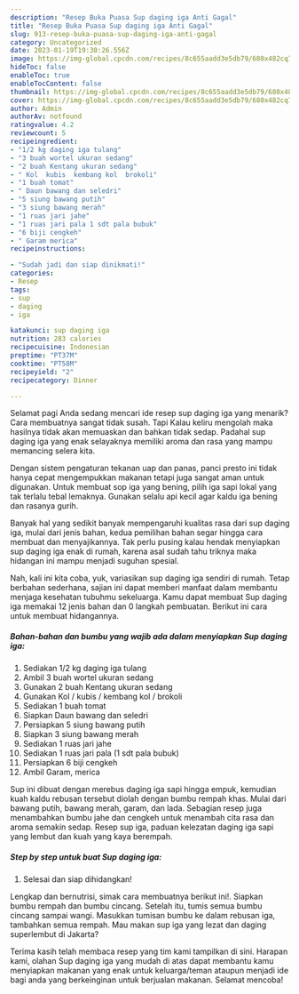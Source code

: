 ```yaml
---
description: "Resep Buka Puasa Sup daging iga Anti Gagal"
title: "Resep Buka Puasa Sup daging iga Anti Gagal"
slug: 913-resep-buka-puasa-sup-daging-iga-anti-gagal
category: Uncategorized
date: 2023-01-19T19:30:26.556Z
image: https://img-global.cpcdn.com/recipes/8c655aadd3e5db79/680x482cq70/sup-daging-iga-foto-resep-utama.jpg
hideToc: false
enableToc: true
enableTocContent: false
thumbnail: https://img-global.cpcdn.com/recipes/8c655aadd3e5db79/680x482cq70/sup-daging-iga-foto-resep-utama.jpg
cover: https://img-global.cpcdn.com/recipes/8c655aadd3e5db79/680x482cq70/sup-daging-iga-foto-resep-utama.jpg
author: Admin
authorAv: notfound
ratingvalue: 4.2
reviewcount: 5
recipeingredient:
- "1/2 kg daging iga tulang"
- "3 buah wortel ukuran sedang"
- "2 buah Kentang ukuran sedang"
- " Kol  kubis  kembang kol  brokoli"
- "1 buah tomat"
- " Daun bawang dan seledri"
- "5 siung bawang putih"
- "3 siung bawang merah"
- "1 ruas jari jahe"
- "1 ruas jari pala 1 sdt pala bubuk"
- "6 biji cengkeh"
- " Garam merica"
recipeinstructions:

- "Sudah jadi dan siap dinikmati!"
categories:
- Resep
tags:
- sup
- daging
- iga

katakunci: sup daging iga 
nutrition: 283 calories
recipecuisine: Indonesian
preptime: "PT37M"
cooktime: "PT58M"
recipeyield: "2"
recipecategory: Dinner

---
```



Selamat pagi Anda sedang mencari ide resep sup daging iga yang menarik? Cara membuatnya sangat tidak susah. Tapi Kalau keliru mengolah maka hasilnya tidak akan memuaskan dan bahkan tidak sedap. Padahal sup daging iga yang enak selayaknya memiliki aroma dan rasa yang mampu memancing selera kita.


Dengan sistem pengaturan tekanan uap dan panas, panci presto ini tidak hanya cepat mengempukkan makanan tetapi juga sangat aman untuk digunakan. Untuk membuat sop iga yang bening, pilih iga sapi lokal yang tak terlalu tebal lemaknya. Gunakan selalu api kecil agar kaldu iga bening dan rasanya gurih.

Banyak hal yang sedikit banyak mempengaruhi kualitas rasa dari sup daging iga, mulai dari jenis bahan, kedua pemilihan bahan segar hingga cara membuat dan menyajikannya. Tak perlu pusing kalau hendak menyiapkan sup daging iga enak di rumah, karena asal sudah tahu triknya maka hidangan ini mampu menjadi suguhan spesial.


Nah, kali ini kita coba, yuk, variasikan sup daging iga sendiri di rumah. Tetap berbahan sederhana, sajian ini dapat memberi manfaat dalam membantu menjaga kesehatan tubuhmu sekeluarga. Kamu dapat membuat Sup daging iga memakai 12 jenis bahan dan 0 langkah pembuatan. Berikut ini cara untuk membuat hidangannya.

<!--inarticleads1-->

##### Bahan-bahan dan bumbu yang wajib ada dalam menyiapkan Sup daging iga:

1. Sediakan 1/2 kg daging iga tulang
1. Ambil 3 buah wortel ukuran sedang
1. Gunakan 2 buah Kentang ukuran sedang
1. Gunakan  Kol / kubis / kembang kol / brokoli
1. Sediakan 1 buah tomat
1. Siapkan  Daun bawang dan seledri
1. Persiapkan 5 siung bawang putih
1. Siapkan 3 siung bawang merah
1. Sediakan 1 ruas jari jahe
1. Sediakan 1 ruas jari pala (1 sdt pala bubuk)
1. Persiapkan 6 biji cengkeh
1. Ambil  Garam, merica


Sup ini dibuat dengan merebus daging iga sapi hingga empuk, kemudian kuah kaldu rebusan tersebut diolah dengan bumbu rempah khas. Mulai dari bawang putih, bawang merah, garam, dan lada. Sebagian resep juga menambahkan bumbu jahe dan cengkeh untuk menambah cita rasa dan aroma semakin sedap. Resep sup iga, paduan kelezatan daging iga sapi yang lembut dan kuah yang kaya berempah. 

<!--inarticleads2-->

##### Step by step untuk buat Sup daging iga:


1. Selesai dan siap dihidangkan!

Lengkap dan bernutrisi, simak cara membuatnya berikut ini!. Siapkan bumbu rempah dan bumbu cincang. Setelah itu, tumis semua bumbu cincang sampai wangi. Masukkan tumisan bumbu ke dalam rebusan iga, tambahkan semua rempah. Mau makan sup iga yang lezat dan daging superlembut di Jakarta? 

Terima kasih telah membaca resep yang tim kami tampilkan di sini. Harapan kami, olahan Sup daging iga yang mudah di atas dapat membantu kamu menyiapkan makanan yang enak untuk keluarga/teman ataupun menjadi ide bagi anda yang berkeinginan untuk berjualan makanan. Selamat mencoba!
